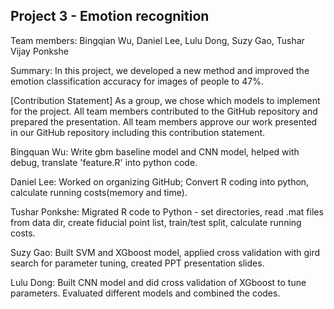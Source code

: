 ## Project 3 - Emotion recognition

Team members: Bingqian Wu, Daniel Lee, Lulu Dong, Suzy Gao, Tushar Vijay Ponkshe

Summary: In this project, we developed a new method and improved the emotion classification accuracy for images of people to 47%.

[Contribution Statement] As a group, we chose which models to implement for the project. All team members contributed to the GitHub repository and prepared the presentation. All team members approve our work presented in our GitHub repository including this contribution statement.


Bingquan Wu: Write gbm baseline model and CNN model, helped with debug, translate 'feature.R' into python code.

Daniel Lee: Worked on organizing GitHub; Convert R coding into python, calculate running costs(memory and time).

Tushar Ponkshe: Migrated R code to Python - set directories, read .mat files from data dir, create fiducial point list, train/test split, calculate running costs.

Suzy Gao: Built SVM and XGboost model, applied cross validation with gird search for parameter tuning, created PPT presentation slides.

Lulu Dong: Built CNN model and did cross validation of XGboost to tune parameters. Evaluated different models and combined the codes.

